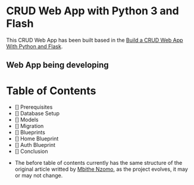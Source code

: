 # CRUD Web App with Python 3 and Flash

This CRUD Web App has been built based in the [Build a CRUD Web App With Python and Flask](https://scotch.io/tutorials/build-a-crud-web-app-with-python-and-flask-part-one).

## Web App being developing

# Table of Contents

- [] Prerequisites
- [] Database Setup
- [] Models
- [] Migration
- [] Blueprints
- [] Home Blueprint
- [] Auth Blueprint
- [] Conclusion 

* The before table of contents currently has the same structure of the original article writted by [Mbithe Nzomo](https://github.com/mbithenzomo/), as the project evolves, it may or may not change.

